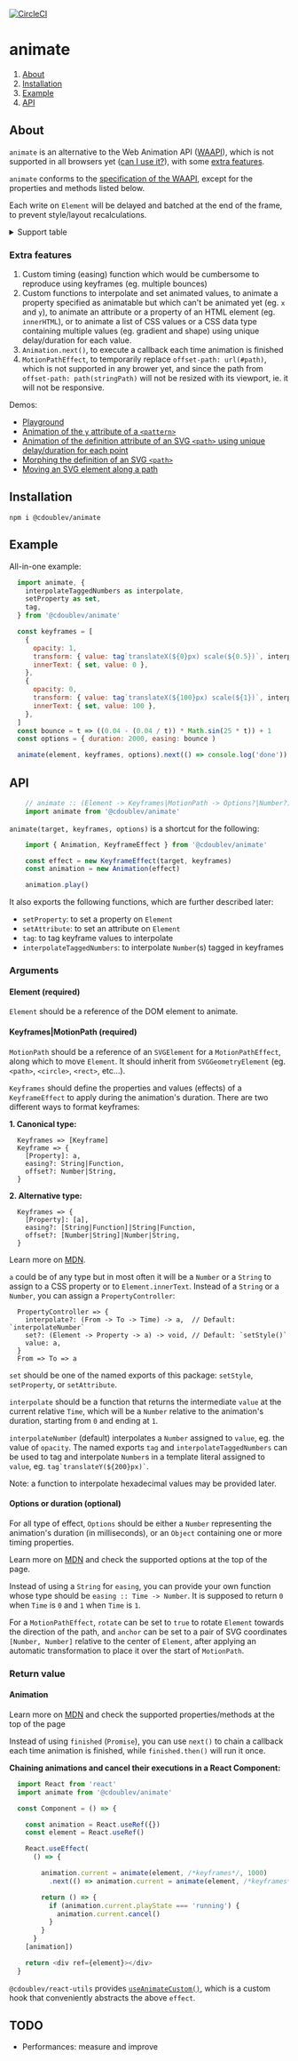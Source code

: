 [![CircleCI](https://circleci.com/gh/creativewave/animate.svg?style=svg)](https://circleci.com/gh/creativewave/animate)

# animate

1. [About](#about)
2. [Installation](#installation)
3. [Example](#example)
4. [API](#API)

## About

`animate` is an alternative to the Web Animation API ([WAAPI](http://drafts.csswg.org/web-animations/)), which is not supported in all browsers yet ([can I use it?](https://caniuse.com/#feat=web-animation)), with some [extra features](#extra-features).

`animate` conforms to the [specification of the WAAPI](https://drafts.csswg.org/web-animations/), except for the properties and methods listed below.

Each write on `Element` will be delayed and batched at the end of the frame, to prevent style/layout recalculations.

<details>

  <summary>Support table</summary>

  | Property/method          | Status | Notes |
  | ------------------------ | ------ | ----- |
  | **Animation properties** |        |       |
  | currentTime              | ✅    |       |
  | effect                   | ✅    |       |
  | finished                 | ✅    |       |
  | id                       | ✅    |       |
  | pending                  | ✅    |       |
  | playState                | ✅    |       |
  | playbackRate             | ✅    |       |
  | ready                    | ✅    |       |
  | replaceState             | ❌    | Will not be implemented. |
  | startTime                | ✅    |       |
  | timeline                 | ✅    |       |
  | **Animation methods**    |        |       |
  | cancel                   | ✅    |       |
  | finish                   | ✅    |       |
  | oncancel                 | ❌    | Will not be implemented. |
  | onfinish                 | ❌    | Will not be implemented. |
  | onremove                 | ❌    | Will not be implemented. |
  | pause                    | ✅    |       |
  | play                     | ✅    |       |
  | reverse                  | ✅    |       |
  | updatePlaybackRate       | ❌    | Will not be implemented. |
  | **Keyframes**            |        |       |
  | composite                |        |       |
  | - `replace` (default)    | ✅    |       |
  | - `add`                  | ❌    | Will not be implemented. |
  | - `accumulate`           | ❌    | Will not be implemented. |
  | easing                   | ✅    |       |
  | offset                   | ✅    |       |
  | **Options**              |        |       |
  | composite                |        |       |
  | - `replace` (default)    | ✅    |       |
  | - `add`                  | ❌    | Will not be implemented. |
  | - `accumulate`           | ❌    | Will not be implemented. |
  | delay                    | ✅    |       |
  | direction                | ✅    |       |
  | duration                 | ✅    |       |
  | easing                   | ✅    |       |
  | endDelay                 | ✅    |       |
  | fill                     | ✅    |       |
  | id                       | ✅    |       |
  | iterations               | ✅    |       |
  | iterationStart           | ✅    |       |
  | pseudoElement            | ❌    | Will not be implemented. |
</details>

### Extra features

1. Custom timing (easing) function which would be cumbersome to reproduce using keyframes (eg. multiple bounces)
2. Custom functions to interpolate and set animated values, to animate a property specified as animatable but which can't be animated yet (eg. `x` and `y`), to animate an attribute or a property of an HTML element (eg. `innerHTML`), or to animate a list of CSS values or a CSS data type containing multiple values (eg. gradient and shape) using unique delay/duration for each value.
3. `Animation.next()`, to execute a callback each time animation is finished
4. `MotionPathEffect`, to temporarily replace `offset-path: url(#path)`, which is not supported in any brower yet, and since the path from `offset-path: path(stringPath)` will not be resized with its viewport, ie. it will not be responsive.

Demos:

- [Playground](https://codepen.io/creativewave/full/XWWRoWv)
- [Animation of the `y` attribute of a `<pattern>`](https://codepen.io/creative-wave/pen/pooqymX)
- [Animation of the `d`efinition attribute of an SVG `<path>` using unique delay/duration for each point](https://codepen.io/creative-wave/pen/yLLZbME)
- [Morphing the definition of an SVG `<path>`](#https://codepen.io/creativewave/pen/OJNqvqQ)
- [Moving an SVG element along a path](#https://codepen.io/creativewave/pen/GRgpOvO)

## Installation

`npm i @cdoublev/animate`

## Example

All-in-one example:

```js
  import animate, {
    interpolateTaggedNumbers as interpolate,
    setProperty as set,
    tag,
  } from '@cdoublev/animate'

  const keyframes = [
    {
      opacity: 1,
      transform: { value: tag`translateX(${0}px) scale(${0.5})`, interpolate },
      innerText: { set, value: 0 },
    },
    {
      opacity: 0,
      transform: { value: tag`translateX(${100}px) scale(${1})`, interpolate },
      innerText: { set, value: 100 },
    },
  ]
  const bounce = t => ((0.04 - (0.04 / t)) * Math.sin(25 * t)) + 1
  const options = { duration: 2000, easing: bounce )

  animate(element, keyframes, options).next(() => console.log('done'))
```

## API

```js
    // animate :: (Element -> Keyframes|MotionPath -> Options?|Number?) -> Animation
    import animate from '@cdoublev/animate'
```

`animate(target, keyframes, options)` is a shortcut for the following:

```js
    import { Animation, KeyframeEffect } from '@cdoublev/animate'

    const effect = new KeyframeEffect(target, keyframes)
    const animation = new Animation(effect)

    animation.play()
```

It also exports the following functions, which are further described later:

- `setProperty`: to set a property on `Element`
- `setAttribute`: to set an attribute on `Element`
- `tag`: to tag keyframe values to interpolate
- `interpolateTaggedNumbers`: to interpolate `Number`(s) tagged in keyframes

### Arguments

#### Element (required)

`Element` should be a reference of the DOM element to animate.

#### Keyframes|MotionPath (required)

`MotionPath` should be a reference of an `SVGElement` for a `MotionPathEffect`, along which to move `Element`. It should inherit from `SVGGeometryElement` (eg. `<path>`, `<circle>`, `<rect>`, etc…).

`Keyframes` should define the properties and values (effects) of a `KeyframeEffect` to apply during the animation's duration. There are two different ways to format keyframes:

**1. Canonical type:**

```
  Keyframes => [Keyframe]
  Keyframe => {
    [Property]: a,
    easing?: String|Function,
    offset?: Number|String,
  }
```

**2. Alternative type:**

```
  Keyframes => {
    [Property]: [a],
    easing?: [String|Function]|String|Function,
    offset?: [Number|String]|Number|String,
  }
```

Learn more on [MDN](https://developer.mozilla.org/en-US/docs/Web/API/Web_Animations_API/Keyframe_Formats).

`a` could be of any type but in most often it will be a `Number` or a `String` to assign to a CSS property or to `Element.innerText`. Instead of a `String` or a `Number`, you can assign a `PropertyController`:

```
  PropertyController => {
    interpolate?: (From -> To -> Time) -> a,  // Default: `interpolateNumber`
    set?: (Element -> Property -> a) -> void, // Default: `setStyle()`
    value: a,
  }
  From => To => a
```

`set` should be one of the named exports of this package: `setStyle`, `setProperty`, or `setAttribute`.

`interpolate` should be a function that returns the intermediate `value` at the current relative `Time`, which will be a `Number` relative to the animation's duration, starting from `0` and ending at `1`.

`interpolateNumber` (default) interpolates a `Number` assigned to `value`, eg. the value of `opacity`. The named exports `tag` and `interpolateTaggedNumbers` can be used to tag and interpolate `Number`s in a template literal assigned to `value`, eg. `` tag`translateY(${200}px)` ``.

Note: a function to interpolate hexadecimal values may be provided later.

#### Options or duration (optional)

For all type of effect, `Options` should be either a `Number` representing the animation's duration (in milliseconds), or an `Object` containing one or more timing properties.

Learn more on [MDN](https://developer.mozilla.org/en-US/docs/Web/API/Element/animate) and check the supported options at the top of the page.

Instead of using a `String` for `easing`, you can provide your own function whose type should be `easing :: Time -> Number`. It is supposed to return `0` when `Time` is `0` and `1` when `Time` is `1`.

For a `MotionPathEffect`, `rotate` can be set to `true` to rotate `Element` towards the direction of the path, and `anchor` can be set to a pair of SVG coordinates `[Number, Number]` relative to the center of `Element`, after applying an automatic transformation to place it over the start of `MotionPath`.

### Return value

#### Animation

Learn more on [MDN](https://developer.mozilla.org/en-US/docs/Web/API/Animation) and check the supported properties/methods at the top of the page

Instead of using `finished` (`Promise`), you can use `next()` to chain a callback each time animation is finished, while `finished.then()` will run it once.

**Chaining animations and cancel their executions in a React Component:**

```js
  import React from 'react'
  import animate from '@cdoublev/animate'

  const Component = () => {

    const animation = React.useRef({})
    const element = React.useRef()

    React.useEffect(
      () => {

        animation.current = animate(element, /*keyframes*/, 1000)
          .next(() => animation.current = animate(element, /*keyframes*/, 1000))

        return () => {
          if (animation.current.playState === 'running') {
            animation.current.cancel()
          }
        }
      }
    [animation])

    return <div ref={element}></div>
  }
```

`@cdoublev/react-utils` provides [`useAnimateCustom()`](https://github.com/creativewave/react-utils#useAnimateCustom), which is a custom hook that conveniently abstracts the above `effect`.

## TODO

- Performances: measure and improve
